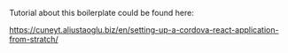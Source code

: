Tutorial about this boilerplate could be found here:

https://cuneyt.aliustaoglu.biz/en/setting-up-a-cordova-react-application-from-stratch/
